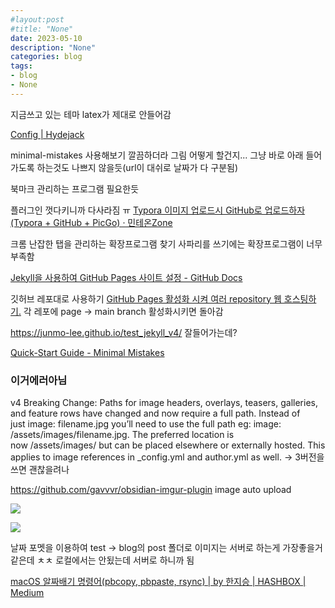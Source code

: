 ```yaml
---
#layout:post
#title: "None"
date: 2023-05-10
description: "None"
categories: blog
tags:
- blog
- None 
---
```

지금쓰고 있는 테마 latex가 제대로 안들어감

[Config | Hydejack](https://hydejack.com/docs/config/#enabling-math-blocks)


minimal-mistakes 사용해보기 깔끔하더라
그림 어떻게 할건지...
그냥 바로 아래 들어가도록 하는것도 나쁘지 않을듯(url이 대쉬로 날짜가 다 구분됨)

북마크 관리하는 프로그램 필요한듯

플러그인 껏다키니까 다사라짐 ㅠ
[Typora 이미지 업로드시 GitHub로 업로드하자 (Typora + GitHub + PicGo) · 민테온Zone](https://mintheon.com/devlog/2023/02/13/Typora-%EC%9D%B4%EB%AF%B8%EC%A7%80-%EC%97%85%EB%A1%9C%EB%93%9C%EC%8B%9C-GitHub%EB%A1%9C-%EC%97%85%EB%A1%9C%EB%93%9C%ED%95%98%EC%9E%90-(Typora-+-GitHub-+-PicGo)/)

크롬 난잡한 탭을 관리하는 확장프로그램 찾기
사파리를 쓰기에는 확장프로그램이 너무 부족함

[Jekyll을 사용하여 GitHub Pages 사이트 설정 - GitHub Docs](https://docs.github.com/ko/pages/setting-up-a-github-pages-site-with-jekyll)

깃허브 레포대로 사용하기
[GitHub Pages 활성화 시켜 여러 repository 웹 호스팅하기.](https://cheershennah.tistory.com/216)
각 레포에 page → main branch 활성화시키면 돌아감

https://junmo-lee.github.io/test_jekyll_v4/
잘들어가는데?

[Quick-Start Guide - Minimal Mistakes](https://mmistakes.github.io/minimal-mistakes/docs/quick-start-guide/)

### 이거에러아님
v4 Breaking Change: Paths for image headers, overlays, teasers, galleries, and feature rows have changed and now require a full path. Instead of just image: filename.jpg you’ll need to use the full path eg: image: /assets/images/filename.jpg. The preferred location is now /assets/images/ but can be placed elsewhere or externally hosted. This applies to image references in _config.yml and author.yml as well.
→ 3버전을 쓰면 괜찮을려나

https://github.com/gavvvr/obsidian-imgur-plugin
image auto upload


![](https://i.imgur.com/hXRUnJM.png)

![](https://i.imgur.com/dboRF8d.png)

날짜 포멧을 이용하여 test → blog의 post 폴더로
이미지는 서버로 하는게 가장좋을거같은데
ㅊㅊ 로컬에서는 안됬는데 서버로 하니까 됨

[macOS 알짜배기 명령어(pbcopy, pbpaste, rsync) | by 한지승 | HASHBOX | Medium](https://medium.com/hashbox/macos-%EC%95%8C%EC%A7%9C%EB%B0%B0%EA%B8%B0-%EB%AA%85%EB%A0%B9%EC%96%B4-pbcopy-pbpaste-rsync-a9890c4e5260)